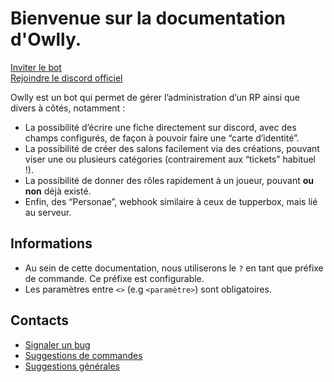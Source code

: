 # Bienvenue sur la documentation d'Owlly.

[Inviter le bot](https://discord.com/api/oauth2/authorize?client_id=803714709059928064&permissions=8&scope=bot)  
[Rejoindre le discord officiel](https://discord.gg/qYxPKjHkwt)

Owlly est un bot qui permet de gérer l’administration d’un RP ainsi que divers à côtés, notamment :

- La possibilité d’écrire une fiche directement sur discord, avec des champs configurés, de façon à pouvoir faire une “carte d’identité”.
- La possibilité de créer des salons facilement via des créations, pouvant viser une ou plusieurs catégories (contrairement aux “tickets” habituel !).
- La possibilité de donner des rôles rapidement à un joueur, pouvant **ou non** déjà existé.
- Enfin, des “Personae”, webhook similaire à ceux de tupperbox, mais lié au serveur.

## Informations

- Au sein de cette documentation, nous utiliserons le `?` en tant que préfixe de commande. Ce préfixe est configurable.
- Les paramètres entre `<>` (e.g `<paramètre>`) sont obligatoires.

## Contacts

- [Signaler un bug](https://github.com/OwllyBot/Owlly/issues/new?assignees=&labels=bug&template=bug_report.md&title=%5BBUG%5D)
- [Suggestions de commandes](https://github.com/OwllyBot/Owlly/issues/new?assignees=&labels=Commande%2C+enhancement&template=commande-request.md&title=%5BCOMMANDE%5D)
- [Suggestions générales](https://github.com/OwllyBot/Owlly/issues/new?assignees=&labels=concept%2C+enhancement&template=concept-request.md&title=%5BSUGGESTION%5D)

